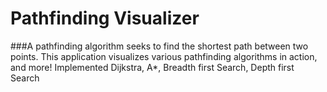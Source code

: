 # Pathfinding Visualizer
###A pathfinding algorithm seeks to find the shortest path between two points. This application visualizes various pathfinding algorithms in action, and more!
Implemented Dijkstra, A*, Breadth first Search, Depth first Search
